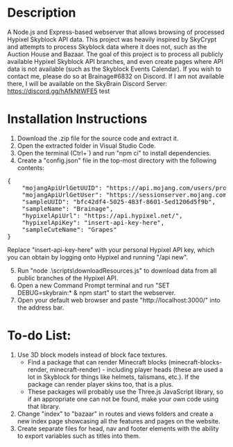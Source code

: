 # Description
A Node.js and Express-based webserver that allows browsing of processed Hypixel Skyblock API data.
This project was heavily inspired by SkyCrypt and attempts to process Skyblock data where it does not, such as the Auction House and Bazaar.
The goal of this project is to process all publicly available Hypixel Skyblock API branches, and even create pages where API data is not available (such as the Skyblock Events Calendar).
If you wish to contact me, please do so at Brainage#6832 on Discord. If I am not available there, I will be available on the SkyBrain Discord Server: https://discord.gg/hAfkNtWFE5
test

# Installation Instructions
1. Download the .zip file for the source code and extract it.
2. Open the extracted folder in Visual Studio Code.
3. Open the terminal (Ctrl+\`) and run "npm ci" to install dependencies.
4. Create a "config.json" file in the top-most directory with the following contents:
<pre>
{
	"mojangApiUrlGetUUID": "https://api.mojang.com/users/profiles/minecraft/",
	"mojangApiUrlGetUser": "https://sessionserver.mojang.com/session/minecraft/profile/",
	"sampleUUID": "bfc42df4-5025-483f-8601-5ed1206d5f9b",
	"sampleName": "Brainage",
	"hypixelApiUrl": "https://api.hypixel.net/",
	"hypixelApiKey": "insert-api-key-here",
	"sampleCuteName": "Grapes"
}
</pre>
Replace "insert-api-key-here" with your personal Hypixel API key, which you can obtain by logging onto Hypixel and running "/api new".

5. Run "node .\scripts\downloadResources.js" to download data from all public branches of the Hypixel API.
6. Open a new Command Prompt terminal and run "SET DEBUG=skybrain:* & npm start" to start the webserver.
7. Open your default web browser and paste "http://localhost:3000/" into the address bar.

# To-do List:
1. Use 3D block models instead of block face textures.
	- Find a package that can render Minecraft blocks (minecraft-blocks-render, minecraft-render) - including player heads (these are used a lot in Skyblock for things like helmets, talismans, etc.). If the package can render player skins too, that is a plus.
	- These packages will probably use the Three.js JavaScript library, so if an appropriate one can not be found, make your own code using that library.
2. Change "index" to "bazaar" in routes and views folders and create a new index page showcasing all the features and pages on the website.
3. Create separate files for head, nav and footer elements with the ability to export variables such as titles into them.